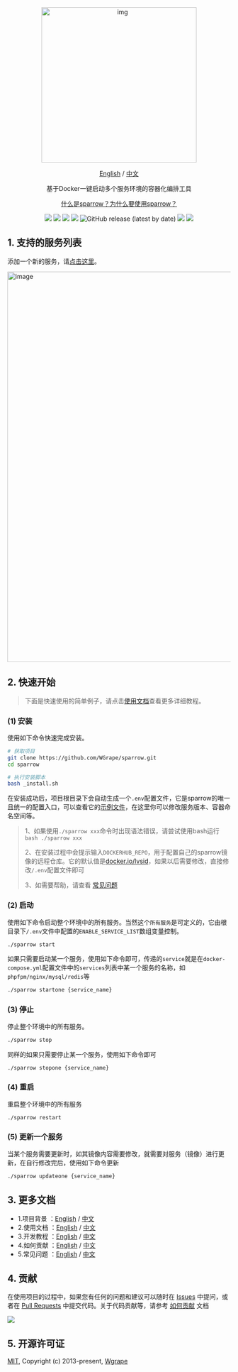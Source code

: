 <div align="center" >
    <img width="350" alt="img" src="https://github.com/WGrape/sparrow/assets/35942268/ab3ef3f3-8625-41df-99ed-50edde47a68e">
</div>

<div align="center">
    <p><a href="https://github.com/WGrape/sparrow">English</a> / <a href="./README.zh-CN.md">中文</a></p>
    <p>基于Docker一键启动多个服务环境的容器化编排工具</p>
    <p><a href="https://github.com/WGrape/sparrow/blob/main/.work/extra/doc/1.WHY_SPARROW_ZH.md">什么是sparrow？为什么要使用sparrow？</a></p>
</div>

<p align="center">
    <a href="https://www.oscs1024.com/project/oscs/WGrape/sparrow?ref=badge_small" alt="OSCS Status"><img src="https://www.oscs1024.com/platform/badge/WGrape/sparrow.svg?size=small"/></a>
    <img src="https://img.shields.io/badge/dockerdesktop-4.10.0+-red.svg">
    <img src="https://img.shields.io/badge/docker-18.01+-red.svg">
    <img src="https://img.shields.io/badge/dockercompose-1.20.0+-red.svg">
    <img alt="GitHub release (latest by date)" src="https://img.shields.io/github/v/release/wgrape/sparrow">
    <a href="LICENSE"><img src="https://img.shields.io/badge/license-MIT-green.svg"></a>
    <a href="./README.zh-CN.md"><img src="https://img.shields.io/badge/doc-中文-green.svg"></a>
</p>

## 1. 支持的服务列表

添加一个新的服务，请[点击这里](https://github.com/WGrape/sparrow/issues/4)。

<!-- <img width="882" alt="image" src="https://github.com/WGrape/sparrow/assets/35942268/5bf35edb-7b5f-4407-86e8-f1fcc1815e03"> -->

<!-- <img width="882" alt="image" src="https://github.com/WGrape/sparrow/assets/35942268/0294fc18-2714-466f-898a-61dac573c479"> -->

<img width="880" alt="image" src="https://github.com/WGrape/sparrow/assets/35942268/52d3a44c-5b89-4847-996e-ebef00a4a107">

## 2. 快速开始

> 下面是快速使用的简单例子，请点击[使用文档](./.work/extra/doc/2.USAGE_ZH.md)查看更多详细教程。

### (1) 安装

使用如下命令快速完成安装。

```bash
# 获取项目
git clone https://github.com/WGrape/sparrow.git
cd sparrow

# 执行安装脚本
bash _install.sh
```

在安装成功后，项目根目录下会自动生成一个```.env```配置文件，它是sparrow的唯一且统一的配置入口，可以查看它的[示例文件](./.env.template)，在这里你可以修改服务版本、容器命名空间等。

> 1、如果使用```./sparrow xxx```命令时出现语法错误，请尝试使用bash运行```bash ./sparrow xxx```
>
> 2、在安装过程中会提示输入```DOCKERHUB_REPO```，用于配置自己的sparrow镜像的远程仓库。它的默认值是[docker.io/lvsid](https://hub.docker.com/repositories/lvsid)，如果以后需要修改，直接修改```/.env```配置文件即可
>
> 3、如需要帮助，请查看 [常见问题](.work/extra/doc/5.QA_ZH.md)

### (2) 启动

使用如下命令启动整个环境中的所有服务。当然这个```所有服务```是可定义的，它由根目录下```/.env```文件中配置的```ENABLE_SERVICE_LIST```数组变量控制。

```bash
./sparrow start
```

如果只需要启动某一个服务，使用如下命令即可，传递的```service```就是在```docker-compose.yml```配置文件中的```services```列表中某一个服务的名称，如```phpfpm/nginx/mysql/redis```等

```bash
./sparrow startone {service_name}
```

### (3) 停止

停止整个环境中的所有服务。

```bash
./sparrow stop
```

同样的如果只需要停止某一个服务，使用如下命令即可

```bash
./sparrow stopone {service_name}
```

### (4) 重启

重启整个环境中的所有服务

```bash
./sparrow restart
```

### (5) 更新一个服务

当某个服务需要更新时，如其镜像内容需要修改，就需要对服务（镜像）进行更新，在自行修改完后，使用如下命令更新

```bash
./sparrow updateone {service_name}
```

## 3. 更多文档

- 1.项目背景 ：[English](.work/extra/doc/1.WHY_SPARROW_EN.md) / [中文](.work/extra/doc/1.WHY_SPARROW_ZH.md)
- 2.使用文档 ：[English](.work/extra/doc/2.USAGE_EN.md) / [中文](.work/extra/doc/2.USAGE_ZH.md)
- 3.开发教程 ：[English](.work/extra/doc/3.DEVELOPMENT_EN.md) / [中文](.work/extra/doc/3.DEVELOPMENT_ZH.md)
- 4.如何贡献 ：[English](.work/extra/doc/4.HOW_TO_CONTRIBUTE_EN.md) / [中文](.work/extra/doc/4.HOW_TO_CONTRIBUTE_ZH.md)
- 5.常见问题 ：[English](.work/extra/doc/5.QA_EN.md) / [中文](.work/extra/doc/5.QA_ZH.md)

## 4. 贡献

在使用项目的过程中，如果您有任何的问题和建议可以随时在 [Issues](https://github.com/WGrape/ngxway/issues/new) 中提问，或者在 [Pull Requests](https://github.com/WGrape/ngxway/pulls) 中提交代码。关于代码贡献等，请参考 [如何贡献](./.work/extra/doc/4.HOW_TO_CONTRIBUTE_ZH.md) 文档

<img src="https://contrib.rocks/image?repo=wgrape/ngxway">

## 5. 开源许可证

[MIT](https://opensource.org/licenses/MIT), Copyright (c) 2013-present, [Wgrape](https://github.com/WGrape/)
